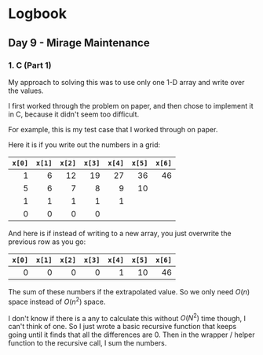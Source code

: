 # Logbook

## Day 9 - Mirage Maintenance

### 1. C (Part 1)

My approach to solving this was to use only one 1-D array and write over the values.

I first worked through the problem on paper, and then chose to implement it in C, because it didn't seem too difficult.

For example, this is my test case that I worked through on paper.

Here it is if you write out the numbers in a grid:

| `x[0]` | `x[1]` | `x[2]` | `x[3]` | `x[4]` | `x[5]` | `x[6]` |
| -----: | -----: | -----: | -----: | -----: | -----: | -----: |
|      1 |      6 |     12 |     19 |     27 |     36 |     46 |
|      5 |      6 |      7 |      8 |      9 |     10 |        |
|      1 |      1 |      1 |      1 |      1 |        |        |
|      0 |      0 |      0 |      0 |        |        |        |

And here is if instead of writing to a new array, you just overwrite the previous row as you go:

| `x[0]` | `x[1]` | `x[2]` | `x[3]` | `x[4]` | `x[5]` | `x[6]` |
| -----: | -----: | -----: | -----: | -----: | -----: | -----: |
|      0 |      0 |      0 |      0 |      1 |     10 |     46 |

The sum of these numbers if the extrapolated value. So we only need $O(n)$ space instead of $O(n^2)$ space.

I don't know if there is a any to calculate this without $O(N^2)$ time though, I can't think of one. So I just wrote a basic recursive function that keeps going until it finds that all the differences are 0. Then in the wrapper / helper function to the recursive call, I sum the numbers.
